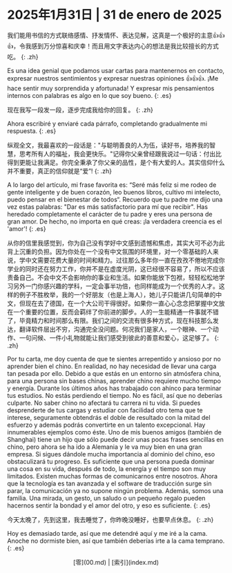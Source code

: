 # 2025年1月31日 | 31 de enero de 2025

我们能用书信的方式联络感情、抒发情怀、表达见解，这真是一个极好的主意👍👍👍，令我感到万分惊喜和庆幸！而且用文字表达内心的想法是我比较擅长的方式吃。
{: .zh}

Es una idea genial que podamos usar cartas para mantenernos en contacto, expresar nuestros sentimientos y expresar nuestras opiniones 👍👍👍. ¡Me hace sentir muy sorprendida y afortunada! Y expresar mis pensamientos internos con palabras es algo en lo que soy bueno.
{: .es}

现在我写一段发一段，逐步完成我给你的回复。
{: .zh}

Ahora escribiré y enviaré cada párrafo, completando gradualmente mi respuesta.
{: .es}

纵观全文，我最喜欢的一段话是："与聪明善良的人为伍，读好书，培养我的智慧，思考所有人的福祉，我会更快乐。"记得你父亲曾经跟我说过一句话：付出比得到更能让我满足。你完全秉承了你父亲的品性，是个有大爱的人。其实信仰什么并不重要，真正的信仰就是“爱”!
{: .zh}

A lo largo del artículo, mi frase favorita es: “Seré más feliz si me rodeo de gente inteligente y de buen corazón, leo buenos libros, cultivo mi intelecto, puedo pensar en el bienestar de todos“. Recuerdo que tu padre me dijo una vez estas palabras: "Dar es más satisfactorio para mí que recibir". Has heredado completamente el carácter de tu padre y eres una persona de gran amor. De hecho, no importa en qué creas: ¡la verdadera creencia es el 'amor'!
{: .es}

从你的信里我感觉到，你为自己没有学好中文感到遗憾和焦虑，其实大可不必为此背上沉重的负担。因为你处在一个没有中文氛围的环境里，对一个零基础的人来说，学中文需要花费大量的时间和精力。过往那么多年你一直在孜孜不倦地完成你学业的同时还在努力工作，你并不是在虚度光阴，这已经很不容易了，所以不应该责备自己。不会中文不会影响你的事业和生活。如果你能放下包袱，轻轻松松地学习另外一门你感兴趣的学科，一定会事半功倍，也同样能成为一个优秀的人才。这样的例子不胜枚举，我的一个好朋友（也是上海人），她儿子只能讲几句简单的中文，但现在去了德国，在一个大公司干得很好。如果你一直心心念念把掌握中文放在一个重要的位置，反而会羁绊了你前进的脚步。人的一生能精通一件事就不错了，毕竟精力和时间那么有限。我们之间的交流有很多种方式，现在科技那么发达，翻译软件层出不穷，沟通完全没问题。何况我们是家人，一个眼神、一个动作、一句问候、一件小礼物就能让我们感受到彼此的善意和爱心，这足够了。
{: .zh}

Por tu carta, me doy cuenta de que te sientes arrepentido y ansioso por no aprender bien el chino. En realidad, no hay necesidad de llevar una carga tan pesada por ello. Debido a que estás en un entorno sin atmósfera china, para una persona sin bases chinas, aprender chino requiere mucho tiempo y energía. Durante los últimos años has trabajado con ahínco para terminar tus estudios. No estás perdiendo el tiempo. No es fácil, así que no deberías culparte. No saber chino no afectará tu carrera ni tu vida. Si puedes desprenderte de tus cargas y estudiar con facilidad otro tema que te interese, seguramente obtendrás el doble de resultado con la mitad del esfuerzo y además podrás convertirte en un talento excepcional. Hay innumerables ejemplos como éste. Uno de mis buenos amigos (también de Shanghai) tiene un hijo que sólo puede decir unas pocas frases sencillas en chino, pero ahora se ha ido a Alemania y le va muy bien en una gran empresa. Si sigues dándole mucha importancia al dominio del chino, eso obstaculizará tu progreso. Es suficiente que una persona pueda dominar una cosa en su vida, después de todo, la energía y el tiempo son muy limitados. Existen muchas formas de comunicarnos entre nosotros. Ahora que la tecnología es tan avanzada y el software de traducción surge sin parar, la comunicación ya no supone ningún problema. Además, somos una familia. Una mirada, un gesto, un saludo o un pequeño regalo pueden hacernos sentir la bondad y el amor del otro, y eso es suficiente.
{: .es}

今天太晚了，先到这里，我去睡觉了，你昨晚没睡好，也要早点休息。
{: .zh}

Hoy es demasiado tarde, así que me detendré aquí y me iré a la cama. Anoche no dormiste bien, así que también deberías irte a la cama temprano.
{: .es}

<center>
[零](00.md) | [索引](index.md)
</center>
